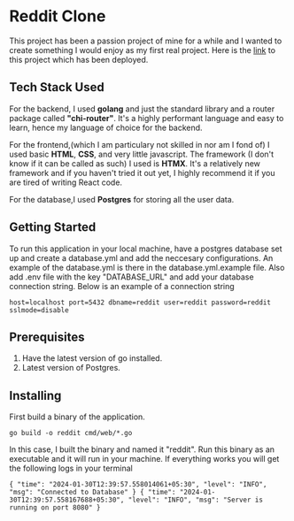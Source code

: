 # Reddit Clone

This project has been a passion project of mine for a while and I wanted to create something I would enjoy as my first real project.
Here is the [link](https://172-235-29-203.ip.linodeusercontent.com/) to this project which has been deployed.

## Tech Stack Used

For the backend, I used **golang** and just the standard library and a router package called **"chi-router"**. It's a highly performant language and easy to learn, hence my language of choice for the backend.
<br>

For the frontend,(which I am particulary not skilled in nor am I fond of) I used basic **HTML**, **CSS**, and very little javascript. The framework (I don't know if it can be called as such) I used is **HTMX**. It's a relatively new framework and if you haven't tried it out yet, I highly recommend it if you are tired of writing React code.

For the database,I used **Postgres** for storing all the user data.

## Getting Started

To run this application in your local machine, have a postgres database set up and create a database.yml and add the neccesary configurations. An example of the database.yml is there in the database.yml.example file.
Also add .env file with the key "DATABASE_URL" and add your database connection string. Below is an example of a connection string

`host=localhost port=5432 dbname=reddit user=reddit password=reddit sslmode=disable`



## Prerequisites

1. Have the latest version of go installed.
2. Latest version of Postgres.

## Installing

First build a binary of the application.

`go build -o reddit cmd/web/*.go`

In this case, I built the binary and named it "reddit". Run this binary as an executable and it will run in your machine.
If everything works you will get the following logs in your terminal

`{
  "time": "2024-01-30T12:39:57.558014061+05:30",
  "level": "INFO",
  "msg": "Connected to Database"
}
{
  "time": "2024-01-30T12:39:57.558167688+05:30",
  "level": "INFO",
  "msg": "Server is running on port 8080"
}
`
